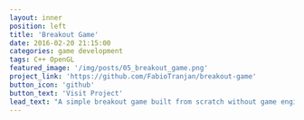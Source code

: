 ```yaml
---
layout: inner
position: left
title: 'Breakout Game'
date: 2016-02-20 21:15:00
categories: game development
tags: C++ OpenGL
featured_image: '/img/posts/05_breakout_game.png'
project_link: 'https://github.com/FabioTranjan/breakout-game'
button_icon: 'github'
button_text: 'Visit Project'
lead_text: "A simple breakout game built from scratch without game engine"
---
```

